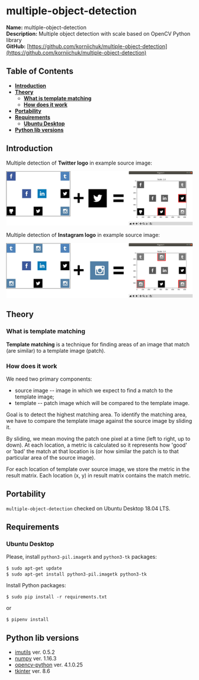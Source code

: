 # multiple-object-detection
**Name:** multiple-object-detection  
**Description:** Multiple object detection with scale based on OpenCV Python library  
**GitHub:** [https://github.com/korniichuk/multiple-object-detection](https://github.com/korniichuk/multiple-object-detection)

## Table of Contents
* **[Introduction](#introduction)**
* **[Theory](#theory)**
    * **[What is template matching](#what-is-template-matching)**
    * **[How does it work](#how-does-it-work)**
* **[Portability](#portability)**
* **[Requirements](#requirements)**
    * **[Ubuntu Desktop](#ubuntu-desktop)**
* **[Python lib versions](#python-lib-versions)**

## Introduction
Multiple detection of **Twitter logo** in example source image:

![match_twitter.jpg](img/match_twitter.jpg)

Multiple detection of **Instagram logo** in example source image:

![match_instagram.jpg](img/match_instagram.jpg)

## Theory
### What is template matching
**Template matching** is a technique for finding areas of an image that match (are similar) to a template image (patch).

### How does it work
We need two primary components:

* source image -- image in which we expect to find a match to the template image;
* template -- patch image which will be compared to the template image.

Goal is to detect the highest matching area. To identify the matching area, we have to compare the template image against the source image by sliding it.

By sliding, we mean moving the patch one pixel at a time (left to right, up to down). At each location, a metric is calculated so it represents how 'good' or 'bad' the match at that location is (or how similar the patch is to that particular area of the source image).

For each location of template over source image, we store the metric in the result matrix. Each location (x, y) in result matrix contains the match metric.

## Portability
`multiple-object-detection` checked on Ubuntu Desktop 18.04 LTS.

## Requirements
### Ubuntu Desktop
Please, install `python3-pil.imagetk` and `python3-tk` packages:
```
$ sudo apt-get update
$ sudo apt-get install python3-pil.imagetk python3-tk
```

Install Python packages:
```
$ sudo pip install -r requirements.txt
```

or
```
$ pipenv install
```

## Python lib versions
* [imutils](https://pypi.org/project/imutils/) ver. 0.5.2
* [numpy](https://pypi.org/project/numpy/) ver. 1.16.3
* [opencv-python](https://pypi.org/project/opencv-python/) ver. 4.1.0.25
* [tkinter](https://tkdocs.com/) ver. 8.6
